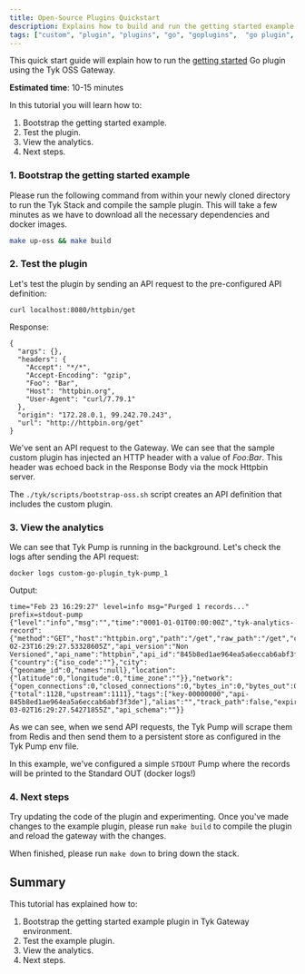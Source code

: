 ```yaml
---
title: Open-Source Plugins Quickstart
description: Explains how to build and run the getting started example using Tyk OSS Gateway
tags: ["custom", "plugin", "plugins", "go", "goplugins",  "go plugin", "tyk go plugin", "golang plugin"]
---
```



This quick start guide will explain how to run the [getting started](https://github.com/TykTechnologies/custom-go-plugin) Go plugin using the Tyk OSS Gateway.

**Estimated time**: 10-15 minutes

In this tutorial you will learn how to:

1. Bootstrap the getting started example.
2. Test the plugin.
3. View the analytics.
4. Next steps.

### 1. Bootstrap the getting started example

Please run the following command from within your newly cloned directory to run the Tyk Stack and compile the sample plugin.  This will take a few minutes as we have to download all the necessary dependencies and docker images.

```bash
make up-oss && make build
```

### 2. Test the plugin

Let's test the plugin by sending an API request to the pre-configured API definition:

```
curl localhost:8080/httpbin/get
```

Response:
```
{
  "args": {},
  "headers": {
    "Accept": "*/*",
    "Accept-Encoding": "gzip",
    "Foo": "Bar",
    "Host": "httpbin.org",
    "User-Agent": "curl/7.79.1"
  },
  "origin": "172.28.0.1, 99.242.70.243",
  "url": "http://httpbin.org/get"
}
```

We've sent an API request to the Gateway. We can see that the sample custom plugin has injected an HTTP header with a value of *Foo:Bar*. This header was echoed back in the Response Body via the mock Httpbin server.

The `./tyk/scripts/bootstrap-oss.sh` script creates an API definition that includes the custom plugin.


### 3. View the analytics

We can see that Tyk Pump is running in the background. Let's check the logs after sending the API request:

```
docker logs custom-go-plugin_tyk-pump_1 
```

Output:
```
time="Feb 23 16:29:27" level=info msg="Purged 1 records..." prefix=stdout-pump
{"level":"info","msg":"","time":"0001-01-01T00:00:00Z","tyk-analytics-record":{"method":"GET","host":"httpbin.org","path":"/get","raw_path":"/get","content_length":0,"user_agent":"curl/7.79.1","day":23,"month":2,"year":2023,"hour":16,"response_code":200,"api_key":"00000000","timestamp":"2023-02-23T16:29:27.53328605Z","api_version":"Non Versioned","api_name":"httpbin","api_id":"845b8ed1ae964ea5a6eccab6abf3f3de","org_id":"","oauth_id":"","request_time":1128,"raw_request":"...","raw_response":"...","ip_address":"192.168.0.1","geo":{"country":{"iso_code":""},"city":{"geoname_id":0,"names":null},"location":{"latitude":0,"longitude":0,"time_zone":""}},"network":{"open_connections":0,"closed_connections":0,"bytes_in":0,"bytes_out":0},"latency":{"total":1128,"upstream":1111},"tags":["key-00000000","api-845b8ed1ae964ea5a6eccab6abf3f3de"],"alias":"","track_path":false,"expireAt":"2023-03-02T16:29:27.54271855Z","api_schema":""}}
```

As we can see, when we send API requests, the Tyk Pump will scrape them from Redis and then send them to a persistent store as configured in the Tyk Pump env file. 

In this example, we've configured a simple `STDOUT` Pump where the records will be printed to the Standard OUT (docker logs!)

### 4. Next steps

Try updating the code of the plugin and experimenting. Once you've made changes to the example plugin, please run `make build` to compile the plugin and reload the gateway with the changes.

When finished, please run `make down` to bring down the stack.


## Summary

This tutorial has explained how to:
1. Bootstrap the getting started example plugin in Tyk Gateway environment.
2. Test the example plugin.
3. View the analytics.
4. Next steps.
